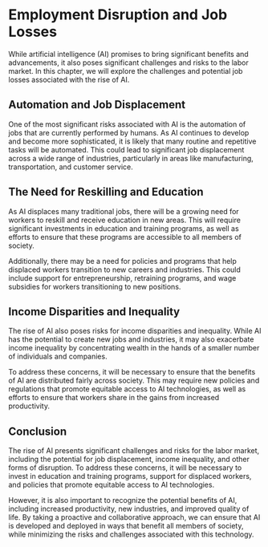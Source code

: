 Employment Disruption and Job Losses
========================================================================================

While artificial intelligence (AI) promises to bring significant benefits and advancements, it also poses significant challenges and risks to the labor market. In this chapter, we will explore the challenges and potential job losses associated with the rise of AI.

Automation and Job Displacement
-------------------------------

One of the most significant risks associated with AI is the automation of jobs that are currently performed by humans. As AI continues to develop and become more sophisticated, it is likely that many routine and repetitive tasks will be automated. This could lead to significant job displacement across a wide range of industries, particularly in areas like manufacturing, transportation, and customer service.

The Need for Reskilling and Education
-------------------------------------

As AI displaces many traditional jobs, there will be a growing need for workers to reskill and receive education in new areas. This will require significant investments in education and training programs, as well as efforts to ensure that these programs are accessible to all members of society.

Additionally, there may be a need for policies and programs that help displaced workers transition to new careers and industries. This could include support for entrepreneurship, retraining programs, and wage subsidies for workers transitioning to new positions.

Income Disparities and Inequality
---------------------------------

The rise of AI also poses risks for income disparities and inequality. While AI has the potential to create new jobs and industries, it may also exacerbate income inequality by concentrating wealth in the hands of a smaller number of individuals and companies.

To address these concerns, it will be necessary to ensure that the benefits of AI are distributed fairly across society. This may require new policies and regulations that promote equitable access to AI technologies, as well as efforts to ensure that workers share in the gains from increased productivity.

Conclusion
----------

The rise of AI presents significant challenges and risks for the labor market, including the potential for job displacement, income inequality, and other forms of disruption. To address these concerns, it will be necessary to invest in education and training programs, support for displaced workers, and policies that promote equitable access to AI technologies.

However, it is also important to recognize the potential benefits of AI, including increased productivity, new industries, and improved quality of life. By taking a proactive and collaborative approach, we can ensure that AI is developed and deployed in ways that benefit all members of society, while minimizing the risks and challenges associated with this technology.

